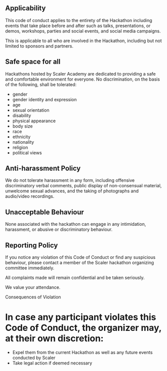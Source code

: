 ## Applicability

This code of conduct applies to the entirety of the Hackathon including events that take place before and after such as talks, presentations, or demos, workshops, parties and social events, and social media campaigns.

This is applicable to all who are involved in the Hackathon, including but not limited to sponsors and partners.

## Safe space for all

Hackathons hosted by Scaler Academy are dedicated to providing a safe and comfortable environment for everyone. No discrimination, on the basis of the following, shall be tolerated:

- gender
- gender identity and expression
- age
- sexual orientation
- disability
- physical appearance
- body size
- race
- ethnicity
- nationality
- religion
- political views

## Anti-harassment Policy

We do not tolerate harassment in any form, including offensive discriminatory verbal comments, public display of non-consensual material, unwelcome sexual advances, and the taking of photographs and audio/video recordings.

## Unacceptable Behaviour

None associated with the hackathon can engage in any intimidation, harassment, or abusive or discriminatory behaviour.

## Reporting Policy

If you notice any violation of this Code of Conduct or find any suspicious behaviour, please contact a member of the Scaler hackathon organizing committee immediately.

All complaints made will remain confidential and be taken seriously.

We value your attendance.

Consequences of Violation

# In case any participant violates this Code of Conduct, the organizer may, at their own discretion:

- Expel them from the current Hackathon as well as any future events conducted by Scaler
- Take legal action if deemed necessary
